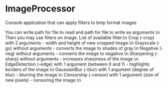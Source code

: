 # ImageProcessor
Console application that can apply filters to bmp format images

You can write path for file to read and path for file to write as arguments.\n
Then you may use filters on image. List of available filter:\n
Crop (-crop) with 2 arguments - width and height of new cropped image.\n
Grayscale (-gs) without arguments - converts the image to shades of gray.\n
Negative (-neg) without arguments - converts the image to negative.\n
Sharpening (-sharp) without arguments - increases sharpness of the image.\n
EdgeDetection (-edge) with 1 argument (between 0 and 1) - highlights borders of the image.\n
GaussianBlur (-blur) with 1 argument (degree of blur) - blurring the image.\n
Censorship (-censor) with 1 argument (size of new pixels) - censoring the image.\n
